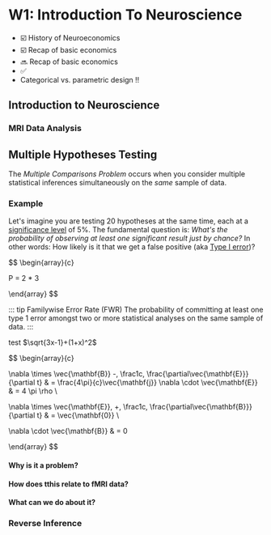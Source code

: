 # W1: Introduction To Neuroscience

- :ballot_box_with_check: History of Neuroeconomics
- :ballot_box_with_check: Recap of basic economics
- :soon: Recap of basic economics
- :white_check_mark:
- Categorical vs. parametric design !!

## Introduction to Neuroscience

### MRI Data Analysis

## Multiple Hypotheses Testing

The _Multiple Comparisons Problem_ occurs when you consider multiple statistical inferences simultaneously on the _same_ sample of data.

### Example

Let's imagine you are testing 20 hypotheses at the same time, each at a [significance level](/statistics/terminology.html#significance-level-%CE%B1) of 5%. The fundamental question is: _What's the probability of observing at least one significant result just by chance?_ In other words: How likely is it that we get a false positive (aka [Type I error](/statistics/terminology.html#type-i-and-type-ii-errors))?

$$
\begin{array}{c}

P = 2 * 3

\end{array}
$$

::: tip Familywise Error Rate (FWR)
The probability of committing at least one type 1 error amongst two or more statistical analyses on the same sample of data.
:::

test $\sqrt{3x-1}+(1+x)^2$

$$
\begin{array}{c}

\nabla \times \vec{\mathbf{B}} -\, \frac1c\, \frac{\partial\vec{\mathbf{E}}}{\partial t} &
= \frac{4\pi}{c}\vec{\mathbf{j}}    \nabla \cdot \vec{\mathbf{E}} & = 4 \pi \rho \\

\nabla \times \vec{\mathbf{E}}\, +\, \frac1c\, \frac{\partial\vec{\mathbf{B}}}{\partial t} & = \vec{\mathbf{0}} \\

\nabla \cdot \vec{\mathbf{B}} & = 0

\end{array}
$$

#### Why is it a problem?

#### How does tthis relate to fMRI data?

#### What can we do about it?

### Reverse Inference
